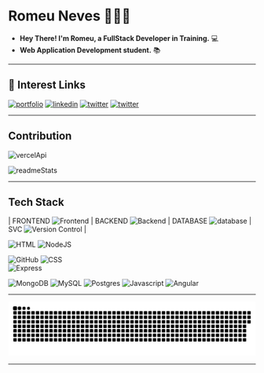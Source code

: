 # Romeu Neves 🙋🏻‍♂️
- **Hey There! I'm Romeu, a FullStack Developer in Training.** 💻 
- **Web Application Development student.** 📚 
---


## 🔗 Interest Links
[![portfolio](https://img.shields.io/badge/my_portfolio-230F3B?style=for-the-badge&logo=KO-fi&logoColor=069642)](https://theuncoder.netlify.app)   [![linkedin](https://img.shields.io/badge/linkedin-0A66C2?style=for-the-badge&logo=linkedin&logoColor=white)](https://www.linkedin.com/in/romeu-neves-6b1340184/)   [![twitter](https://img.shields.io/badge/twitter-1DA1F2?style=for-the-badge&logo=twitter&logoColor=white)](https://twitter.com/RRNeves21)   [![twitter](https://img.shields.io/badge/instagram-blueviolet?style=for-the-badge&logo=instagram&logoColor=white)](https://instagram.com/_devsincero_)

---

## Contribution
![vercelApi](https://github-readme-stats.vercel.app/api?username=rnevesphp&show_icons=true&theme=dark&include_all_commits=true&count_private=true)

![readmeStats](https://github-readme-stats.vercel.app/api/top-langs/?username=rnevesphp&layout=compact&langs_count=8&theme=dark)

---

## Tech Stack
| FRONTEND   ![Frontend](https://icongr.am/fontawesome/text-height.svg?size=16&color=85a4c1) | BACKEND    ![Backend](https://icongr.am/fontawesome/terminal.svg?size=16&color=85a4c1) | DATABASE   ![database](https://icongr.am/fontawesome/database.svg?size=15&color=85a4c1) | SVC    ![Version Control](https://icongr.am/fontawesome/sitemap.svg?size=16&color=85a4c1) |

 ![HTML](https://icongr.am/devicon/html5-original.svg?size=35&color=06963c) 
 ![NodeJS](https://icongr.am/devicon/nodejs-original.svg?size=35&color=06963c)   
 
 ![GitHub](https://icongr.am/devicon/github-original-wordmark.svg?size=70&color=06963c) 
 ![CSS](https://icongr.am/devicon/css3-original.svg?size=35&color=06963c)  
 ![Express](https://icongr.am/devicon/express-original-wordmark.svg?size=90&color=06963c) 
 
 ![MongoDB](https://icongr.am/devicon/mongodb-original.svg?size=35&color=06963c) 
 ![MySQL](https://icongr.am/devicon/mysql-original.svg?size=35&color=06963c) 
 ![Postgres](https://cdn.jsdelivr.net/gh/devicons/devicon/icons/postgresql/postgresql-original-wordmark.svg?size=98)
 ![Javascript](https://icongr.am/devicon/javascript-original.svg?size=35&color=06963c) 
 ![Angular](https://icongr.am/devicon/angularjs-original.svg?size=35&color=06963c)     

---

![Snake animation](https://github.com/rnevesphp/rnevesphp/blob/output/github-contribution-grid-snake.svg)

---
